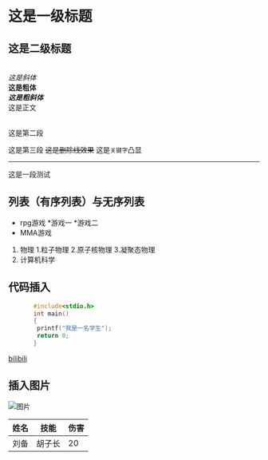 # 这是一级标题
## 这是二级标题
<br>*这是斜体*
<br>**这是粗体**
<br>***这是粗斜体***
<br>这是正文 

<br>这是第二段

这是第三段
~~这是删除线效果~~
这是`关键字`凸显

*****
这是一段测试
## 列表（有序列表）与无序列表
* rpg游戏
  *游戏一
  *游戏二
* MMA游戏 

1. 物理
   1.粒子物理
   2.原子核物理
   3.凝聚态物理
2. 计算机科学

## 代码插入
```c
       #include<stdio.h>
       int main()
       {
        printf("我是一名学生");
        return 0;
       }
```
[bilibili](https://www.bilibili.com "点击访问b站")

## 插入图片
![图片](https://t7.baidu.com/it/u=1595072465,3644073269&fm=193&f=GIF "图片一")

姓名|技能|伤害
--:|:--:|:--
刘备|胡子长|20










